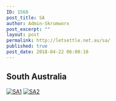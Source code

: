 ```yaml
---
ID: 1568
post_title: SA
author: Admin-Skrumworx
post_excerpt: ""
layout: post
permalink: http://letsettle.net.au/sa/
published: true
post_date: 2018-04-22 06:00:10
---
```

<h2>South Australia</h2>		
			<noscript><a href='#'><img alt='SA1 ' src='https:&#47;&#47;public.tableau.com&#47;static&#47;images&#47;SA&#47;SA1_0&#47;SA1&#47;1_rss.png' style='border: none' /></a></noscript><object class='tableauViz'  style='display:none;'><param name='host_url' value='https%3A%2F%2Fpublic.tableau.com%2F' /> <param name='embed_code_version' value='3' /> <param name='site_root' value='' /><param name='name' value='SA1_0&#47;SA1' /><param name='tabs' value='no' /><param name='toolbar' value='yes' /><param name='static_image' value='https:&#47;&#47;public.tableau.com&#47;static&#47;images&#47;SA&#47;SA1_0&#47;SA1&#47;1.png' /> <param name='animate_transition' value='yes' /><param name='display_static_image' value='yes' /><param name='display_spinner' value='yes' /><param name='display_overlay' value='yes' /><param name='display_count' value='yes' /></object>                		
			<noscript><a href='#'><img alt='SA2 ' src='https:&#47;&#47;public.tableau.com&#47;static&#47;images&#47;SA&#47;SA2&#47;SA2&#47;1_rss.png' style='border: none' /></a></noscript><object class='tableauViz'  style='display:none;'><param name='host_url' value='https%3A%2F%2Fpublic.tableau.com%2F' /> <param name='embed_code_version' value='3' /> <param name='site_root' value='' /><param name='name' value='SA2&#47;SA2' /><param name='tabs' value='no' /><param name='toolbar' value='yes' /><param name='static_image' value='https:&#47;&#47;public.tableau.com&#47;static&#47;images&#47;SA&#47;SA2&#47;SA2&#47;1.png' /> <param name='animate_transition' value='yes' /><param name='display_static_image' value='yes' /><param name='display_spinner' value='yes' /><param name='display_overlay' value='yes' /><param name='display_count' value='yes' /></object>